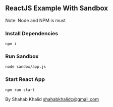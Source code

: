 ## ReactJS Example With Sandbox

Note: Node and NPM is must

### Install Dependencies
```
npm i
```

### Run Sandbox
```
node sandox/app.js 
```

### Start React App
```
npm run start
```

By Shahab Khalid
shahabkhalidc@gmail.com

